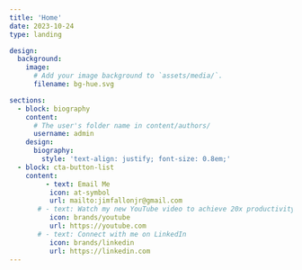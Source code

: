```yaml
---
title: 'Home'
date: 2023-10-24
type: landing

design:
  background:
    image:
      # Add your image background to `assets/media/`.
      filename: bg-hue.svg

sections:
  - block: biography
    content:
      # The user's folder name in content/authors/
      username: admin
    design:
      biography:
        style: 'text-align: justify; font-size: 0.8em;'
  - block: cta-button-list
    content:
         - text: Email Me
          icon: at-symbol
          url: mailto:jimfallonjr@gmail.com
       # - text: Watch my new YouTube video to achieve 20x productivity
          icon: brands/youtube
          url: https://youtube.com
       # - text: Connect with me on LinkedIn
          icon: brands/linkedin
          url: https://linkedin.com
---
```

